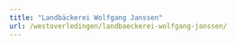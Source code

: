 ```yaml
---
title: "Landbäckerei Wolfgang Janssen"
url: /westoverledingen/landbaeckerei-wolfgang-janssen/
---
```


